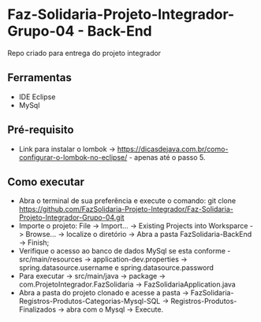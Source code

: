 # Faz-Solidaria-Projeto-Integrador-Grupo-04 - Back-End

Repo criado para entrega do projeto integrador

## Ferramentas
- IDE Eclipse
- MySql

## Pré-requisito
- Link para instalar o lombok -> https://dicasdejava.com.br/como-configurar-o-lombok-no-eclipse/  - apenas até o passo 5.

## Como executar
- Abra o terminal de sua preferência e execute o comando: git clone https://github.com/FazSolidaria-Projeto-Integrador/Faz-Solidaria-Projeto-Integrador-Grupo-04.git
- Importe o projeto: File -> Import... -> Existing Projects into Worksparce -> Browse... -> localize o diretório -> Abra a pasta FazSolidaria-BackEnd -> Finish;
- Verifique o acesso ao banco de dados MySql se esta conforme - src/main/resources -> application-dev.properties -> spring.datasource.username e spring.datasource.password
- Para executar -> src/main/java -> package -> com.ProjetoIntegrador.FazSolidaria -> FazSolidariaApplication.java
- Abra a pasta do projeto clonado e acesse a pasta -> FazSolidaria-Registros-Produtos-Categorias-Mysql-SQL -> Registros-Produtos-Finalizados -> abra com o Mysql -> Execute.

